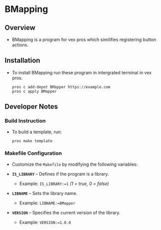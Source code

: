 # BMapping

## Overview
- BMapping is a program for vex pros which similifies registering button actions.

## Installation
- To install BMapping run these program in intergrated terminal in vex pros.

    ```
    pros c add-depot BMapper https://example.com
    pros c apply BMapper
    ```

## Developer Notes

### Build Instruction
- To build a template, run:

    ```
    pros make template
    ```

### Makefile Configuration  
- Customize the `Makefile` by modifying the following variables:

- **`IS_LIBRARY`** – Defines if the program is a library.
  - Example: `IS_LIBRARY:=1` *(1 = true, 0 = false)*

- **`LIBNAME`** – Sets the library name.
  - Example: `LIBNAME:=BMapper`
  
- **`VERSION`** – Specifies the current version of the library.
  - Example: `VERSION:=1.0.0`
